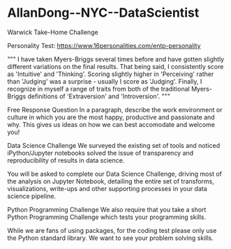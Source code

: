 # AllanDong--NYC--DataScientist
Warwick Take-Home Challenge


Personality Test: https://www.16personalities.com/entp-personality

"""
I have taken Myers-Briggs several times before and have gotten slightly different variations on the final results. That being said, I consistently score as 'Intuitive' and 'Thinking'. Scoring slightly higher in 'Perceiving' rather than 'Judging' was a surprise - usually I score as 'Judging'. Finally, I recognize in myself a range of traits from both of the traditional Myers-Briggs definitions of 'Extraversion' and 'Introversion'. 
"""


Free Response Question
In a paragraph, describe the work environment or culture in which you are the most happy, productive and passionate and why. This gives us ideas on how we can best accomodate and welcome you!

Data Science Challenge
We surveyed the existing set of tools and noticed iPython/Jupyter notebooks solved the issue of transparency and reproducibility of results in data science.

You will be asked to complete our Data Science Challenge, driving most of the analysis on Jupyter Notebook, detailing the entire set of transforms, visualizations, write-ups and other supporting processes in your data science pipeline.

Python Programming Challenge
We also require that you take a short Python Programming Challenge which tests your programming skills.

While we are fans of using packages, for the coding test please only use the Python standard library. We want to see your problem solving skills.
